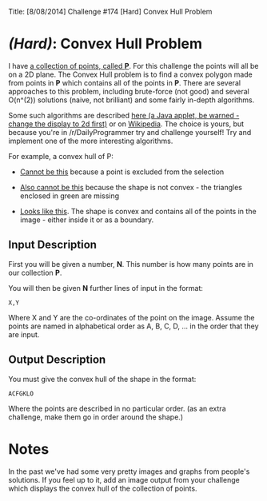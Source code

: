 Title: [8/08/2014] Challenge #174 [Hard] Convex Hull Problem

# [](#HardIcon) _(Hard)_: Convex Hull Problem

I have [a collection of points, called **P**](http://i.imgur.com/yDhKB22.png). For this challenge the points will all be on a 2D plane. The Convex Hull problem is to find a convex polygon made from points in **P** which contains all of the points in **P**. There are several approaches to this problem, including brute-force (not good) and several O(n^(2)) solutions (naive, not brilliant) and some fairly in-depth algorithms. 
    
Some such algorithms are described [here (a Java applet, be warned - change the display to 2d first)](http://www.cse.unsw.edu.au/~lambert/java/3d/hull.html) or on [Wikipedia](http://en.wikipedia.org/wiki/Convex_hull_algorithms#Algorithms). The choice is yours, but because you're in /r/DailyProgrammer try and challenge yourself! Try and implement one of the more interesting algorithms.

For example, a convex hull of P:

* [Cannot be this](http://i.imgur.com/VCmqplP.png) because a point is excluded from the selection

* [Also cannot be this](http://i.imgur.com/C4IhIxa.png) because the shape is not convex - the triangles enclosed in green are missing

* [Looks like this](http://i.imgur.com/rbvhJZa.png). The shape is convex and contains all of the points in the image - either inside it or as a boundary.

## Input Description

First you will be given a number, **N**. This number is how many points are in our collection **P**.

You will then be given **N** further lines of input in the format:

    X,Y

Where X and Y are the co-ordinates of the point on the image. Assume the points are named in alphabetical order as A, B, C, D, ... in the order that they are input.
    
## Output Description

You must give the convex hull of the shape in the format:

    ACFGKLO

Where the points are described in no particular order. (as an extra challenge, make them go in order around the shape.)

# Notes

In the past we've had some very pretty images and graphs from people's solutions. If you feel up to it, add an image output from your challenge which displays the convex hull of the collection of points.